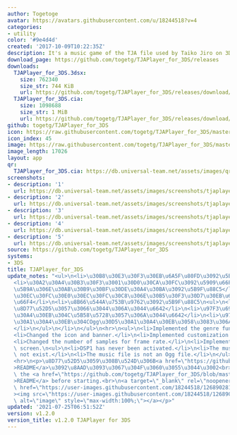 ```yaml
---
author: Togetoge
avatar: https://avatars.githubusercontent.com/u/18244518?v=4
categories:
- utility
color: '#9e4d4d'
created: '2017-10-09T10:22:35Z'
description: It's a music game of the TJA file used by Taiko Jiro on 3DS.
download_page: https://github.com/togetg/TJAPlayer_for_3DS/releases
downloads:
  TJAPlayer_for_3DS.3dsx:
    size: 762340
    size_str: 744 KiB
    url: https://github.com/togetg/TJAPlayer_for_3DS/releases/download/v1.2.0/TJAPlayer_for_3DS.3dsx
  TJAPlayer_for_3DS.cia:
    size: 1098688
    size_str: 1 MiB
    url: https://github.com/togetg/TJAPlayer_for_3DS/releases/download/v1.2.0/TJAPlayer_for_3DS.cia
github: togetg/TJAPlayer_for_3DS
icon: https://raw.githubusercontent.com/togetg/TJAPlayer_for_3DS/master/resource/icon.png
icon_index: 45
image: https://raw.githubusercontent.com/togetg/TJAPlayer_for_3DS/master/resource/banner.png
image_length: 17026
layout: app
qr:
  TJAPlayer_for_3DS.cia: https://db.universal-team.net/assets/images/qr/tjaplayer_for_3ds-cia.png
screenshots:
- description: '1'
  url: https://db.universal-team.net/assets/images/screenshots/tjaplayer_for_3ds/1.png
- description: '2'
  url: https://db.universal-team.net/assets/images/screenshots/tjaplayer_for_3ds/2.png
- description: '3'
  url: https://db.universal-team.net/assets/images/screenshots/tjaplayer_for_3ds/3.png
- description: '4'
  url: https://db.universal-team.net/assets/images/screenshots/tjaplayer_for_3ds/4.png
- description: '5'
  url: https://db.universal-team.net/assets/images/screenshots/tjaplayer_for_3ds/5.png
source: https://github.com/togetg/TJAPlayer_for_3DS
systems:
- 3DS
title: TJAPlayer_for_3DS
update_notes: "<ul>\n<li>\u30B8\u30E3\u30F3\u30EB\u6A5F\u80FD\u3092\u5B9F\u88C5</li>\n\
  <li>\u30A2\u30A4\u30B3\u30F3\u3001\u30D0\u30CA\u30FC\u3092\u5909\u66F4</li>\n<li>\u5224\
  \u5B9A\u306E\u30AB\u30B9\u30BF\u30DE\u30A4\u30BA\u3092\u5B9F\u88C5</li>\n<li>\u30D5\
  \u30EC\u30FC\u30E0\u30EC\u30FC\u30C8\u306E\u30B5\u30F3\u30D7\u30EB\u6570\u3092\u5909\
  \u66F4</li>\n<li>\u8B66\u544A\u753B\u9762\u3092\u5B9F\u88C5\n<ul>\n<li>DSP1\u3092\
  \u8D77\u52D5\u3057\u3066\u3044\u306A\u3044\u6642</li>\n<li>\u97F3\u697D\u30D5\u30A1\
  \u30A4\u30EB\u304C\u5B58\u5728\u3057\u306A\u3044\u6642</li>\n<li>\u97F3\u697D\u30D5\
  \u30A1\u30A4\u30EB\u304COgg\u30D5\u30A1\u30A4\u30EB\u3058\u3083\u306A\u3044\u6642\
  </li>\n</ul>\n</li>\n</ul>\n<hr>\n<ul>\n<li>Implemented the genre function.</li>\n\
  <li>Changed the icon and banner.</li>\n<li>Implemented customization of judgment.</li>\n\
  <li>Changed the number of samples for frame rate.</li>\n<li>Implemented the warning\
  \ screen.\n<ul>\n<li>DSP1 has never been activated.</li>\n<li>The music file does\
  \ not exist.</li>\n<li>The music file is not an Ogg file.</li>\n</ul>\n</li>\n</ul>\n\
  <hr>\n<p>\u8D77\u52D5\u3059\u308B\u524D\u306B<a href=\"https://github.com/togetg/TJAPlayer_for_3DS/blob/master/README.md\"\
  >README</a>\u3092\u8AAD\u3093\u3067\u304F\u3060\u3055\u3044\u3002<br>\nPlease read\
  \ the <a href=\"https://github.com/togetg/TJAPlayer_for_3DS/blob/master/README_en.md\"\
  >README</a> before starting.<br>\n<a target=\"_blank\" rel=\"noopener noreferrer\"\
  \ href=\"https://user-images.githubusercontent.com/18244518/126890281-dd597f67-821a-4cd3-a6d0-e37c725418fe.png\"\
  ><img src=\"https://user-images.githubusercontent.com/18244518/126890281-dd597f67-821a-4cd3-a6d0-e37c725418fe.png\"\
  \ alt=\"image\" style=\"max-width:100%;\"></a></p>"
updated: '2021-07-25T06:51:52Z'
version: v1.2.0
version_title: v1.2.0 TJAPlayer for 3DS
---
```


